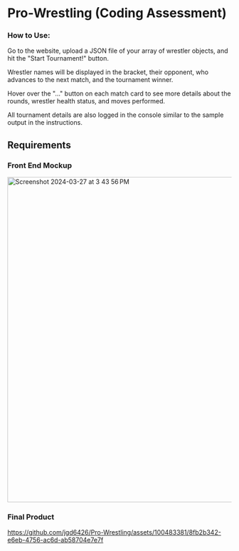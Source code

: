 # Pro-Wrestling (Coding Assessment)

### How to Use:
Go to the website, upload a JSON file of your array of wrestler objects, and hit the "Start Tournament!" button.

Wrestler names will be displayed in the bracket, their opponent, who advances to the next match, and the tournament winner.

Hover over the "..." button on each match card to see more details about the rounds, wrestler health status, and moves performed.

All tournament details are also logged in the console similar to the sample output in the instructions.

## Requirements

### Front End Mockup
<img width="730" alt="Screenshot 2024-03-27 at 3 43 56 PM" src="https://github.com/jgd6426/Pro-Wrestling/assets/100483381/dce73a64-4f7e-46f6-a801-646716d4cc5d">

### Final Product
https://github.com/jgd6426/Pro-Wrestling/assets/100483381/8fb2b342-e6eb-4756-ac6d-ab58704e7e7f

